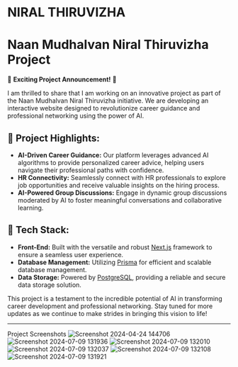 # NIRAL THIRUVIZHA

# Naan Mudhalvan Niral Thiruvizha Project

🚀 **Exciting Project Announcement!** 🚀

I am thrilled to share that I am working on an innovative project as part of the Naan Mudhalvan Niral Thiruvizha initiative. We are developing an interactive website designed to revolutionize career guidance and professional networking using the power of AI.

## 🌟 Project Highlights:
- **AI-Driven Career Guidance:** Our platform leverages advanced AI algorithms to provide personalized career advice, helping users navigate their professional paths with confidence.
- **HR Connectivity:** Seamlessly connect with HR professionals to explore job opportunities and receive valuable insights on the hiring process.
- **AI-Powered Group Discussions:** Engage in dynamic group discussions moderated by AI to foster meaningful conversations and collaborative learning.

## 🔧 Tech Stack:
- **Front-End:** Built with the versatile and robust [Next.js](https://nextjs.org/) framework to ensure a seamless user experience.
- **Database Management:** Utilizing [Prisma](https://www.prisma.io/) for efficient and scalable database management.
- **Data Storage:** Powered by [PostgreSQL](https://www.postgresql.org/), providing a reliable and secure data storage solution.

This project is a testament to the incredible potential of AI in transforming career development and professional networking. Stay tuned for more updates as we continue to make strides in bringing this vision to life!

---
Project Screenshots
![Screenshot 2024-04-24 144706](https://github.com/PONDHURUSAIGANESH/NIRAL-THIRUVIZHA-COMPETITION/assets/78872384/ab8e6146-6716-4b12-bdf5-fbfa5674b273)
![Screenshot 2024-07-09 131936](https://github.com/PONDHURUSAIGANESH/NIRAL-THIRUVIZHA-COMPETITION/assets/78872384/d3490e7c-15e5-4779-8962-631a3234ea2e)
![Screenshot 2024-07-09 132010](https://github.com/PONDHURUSAIGANESH/NIRAL-THIRUVIZHA-COMPETITION/assets/78872384/c34d4196-47b9-4c8d-8126-37c444726da7)
![Screenshot 2024-07-09 132037](https://github.com/PONDHURUSAIGANESH/NIRAL-THIRUVIZHA-COMPETITION/assets/78872384/494fa004-e0e3-49dd-aaaf-2f702574ae29)
![Screenshot 2024-07-09 132108](https://github.com/PONDHURUSAIGANESH/NIRAL-THIRUVIZHA-COMPETITION/assets/78872384/6f3738be-98aa-4039-8496-3118c3a746c0)
![Screenshot 2024-07-09 131921](https://github.com/PONDHURUSAIGANESH/NIRAL-THIRUVIZHA-COMPETITION/assets/78872384/65c61e38-0356-49d1-933c-c629df6b21d5)
